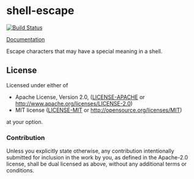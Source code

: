 # shell-escape

[![Build Status](https://travis-ci.org/sfackler/shell-escape.svg?branch=master)](https://travis-ci.org/sfackler/shell-escape)

[Documentation](https://docs.rs/shell-escape/0.1.0/shell_escape)

Escape characters that may have a special meaning in a shell.

## License

Licensed under either of

 * Apache License, Version 2.0, ([LICENSE-APACHE](LICENSE-APACHE) or http://www.apache.org/licenses/LICENSE-2.0)
 * MIT license ([LICENSE-MIT](LICENSE-MIT) or http://opensource.org/licenses/MIT)

at your option.

### Contribution

Unless you explicitly state otherwise, any contribution intentionally
submitted for inclusion in the work by you, as defined in the Apache-2.0
license, shall be dual licensed as above, without any additional terms or
conditions.
